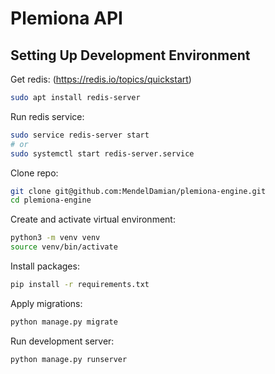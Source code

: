 # Plemiona API

## Setting Up Development Environment

Get redis: (https://redis.io/topics/quickstart)
```bash
sudo apt install redis-server
```

Run redis service:
```bash
sudo service redis-server start
# or
sudo systemctl start redis-server.service
```

Clone repo:
```bash
git clone git@github.com:MendelDamian/plemiona-engine.git
cd plemiona-engine
```

Create and activate virtual environment:
```bash
python3 -m venv venv
source venv/bin/activate
```

Install packages:
```bash
pip install -r requirements.txt
```

Apply migrations:
```bash
python manage.py migrate
```

Run development server:
```bash
python manage.py runserver
```
